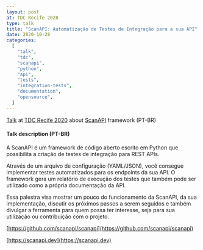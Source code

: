 ```yaml
---
layout: post
at: TDC Recife 2020
type: talk
title: "ScanAPI: Automatização de Testes de Integração para a sua API"
date: 2020-10-28
categories:
  [
    "talk",
    "tdc",
    "scanapi",
    "python",
    "api",
    "tests",
    "integration-tests",
    "documentation",
    "opensource",
  ]
---
```


[Talk](https://thedevconf.com/tdc/2020/recifeonline/trilha-stadium-quarta) at [TDC Recife 2020](https://thedevconf.com/tdc/2020/recifeonline/trilhas) about [ScanAPI](https://scanapi.dev) framework (PT-BR)

#### Talk description (PT-BR)

A ScanAPI é um framework de código aberto escrito em Python que possibilita a criação de testes de integração para REST APIs.

Através de um arquivo de configuração (YAML/JSON), você consegue implementar testes automatizados para os endpoints da sua API. O framework gera um relatório de execução dos testes que também pode ser utilizado como a própria documentação da API.

Essa palestra visa mostrar um pouco do funcionamento da ScanAPI, da sua implementação, discutir os próximos passos a serem seguidos e também divulgar a ferramenta para quem possa ter interesse, seja para sua utilização ou contribuição com o projeto.

[https://github.com/scanapi/scanapi](https://github.com/scanapi/scanapi)

[https://scanapi.dev](https://scanapi.dev)

<script async class="speakerdeck-embed" data-id="e82616e7dd884436a1ac2af35efed058" data-ratio="1.6" src="//speakerdeck.com/assets/embed.js"></script>
